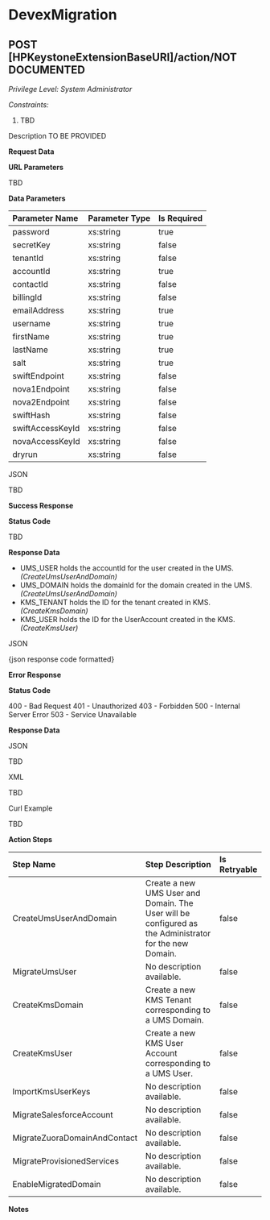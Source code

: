 # DevexMigration
## POST [HPKeystoneExtensionBaseURI]/action/NOT DOCUMENTED
*Privilege Level: System Administrator*  
 
*Constraints:*  

1. TBD

Description TO BE PROVIDED

**Request Data**  

**URL Parameters**

TBD

**Data Parameters**

|Parameter Name|Parameter Type|Is Required|
|:----------------|:----------------|:----------------|
|password|xs:string|true|
|secretKey|xs:string|false|
|tenantId|xs:string|false|
|accountId|xs:string|true|
|contactId|xs:string|false|
|billingId|xs:string|false|
|emailAddress|xs:string|true|
|username|xs:string|true|
|firstName|xs:string|true|
|lastName|xs:string|true|
|salt|xs:string|true|
|swiftEndpoint|xs:string|false|
|nova1Endpoint|xs:string|false|
|nova2Endpoint|xs:string|false|
|swiftHash|xs:string|false|
|swiftAccessKeyId|xs:string|false|
|novaAccessKeyId|xs:string|false|
|dryrun|xs:string|false|

JSON

TBD

**Success Response**

**Status Code**

TBD

**Response Data**

-  UMS_USER holds the accountId for the user created in the UMS. _(CreateUmsUserAndDomain)_
-  UMS_DOMAIN holds the domainId for the domain created in the UMS. _(CreateUmsUserAndDomain)_
-  KMS_TENANT holds the ID for the tenant created in KMS. _(CreateKmsDomain)_
-  KMS_USER holds the ID for the UserAccount created in the KMS. _(CreateKmsUser)_

JSON

{json response code formatted}

**Error Response**

**Status Code**

400 - Bad Request
401 - Unauthorized
403 - Forbidden
500 - Internal Server Error
503 - Service Unavailable

**Response Data**

JSON

TBD  

XML

TBD  

Curl Example

TBD 

**Action Steps**

|Step Name|Step Description|Is Retryable|
|:----------------|:----------------|:----------------|
|CreateUmsUserAndDomain|Create a new UMS User and Domain. The User will be configured as the Administrator for the new Domain.|false|
|MigrateUmsUser|No description available.|false|
|CreateKmsDomain|Create a new KMS Tenant corresponding to a UMS Domain.|false|
|CreateKmsUser|Create a new KMS User Account corresponding to a UMS User.|false|
|ImportKmsUserKeys|No description available.|false|
|MigrateSalesforceAccount|No description available.|false|
|MigrateZuoraDomainAndContact|No description available.|false|
|MigrateProvisionedServices|No description available.|false|
|EnableMigratedDomain|No description available.|false|

**Notes**
